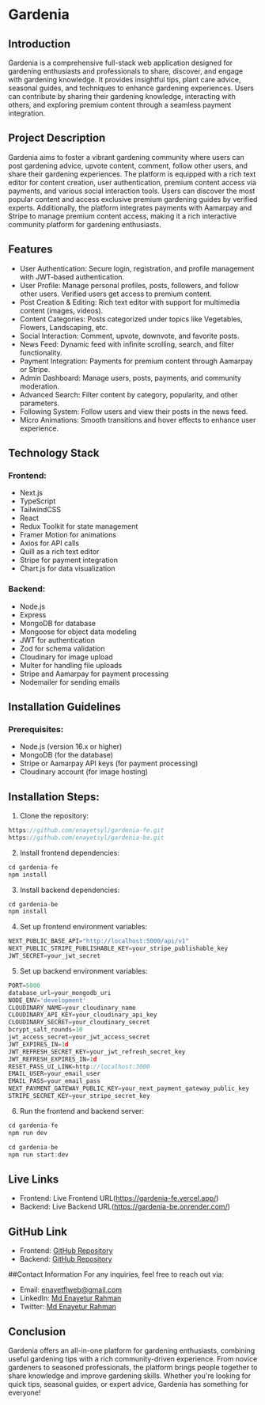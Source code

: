 # Gardenia

## Introduction

Gardenia is a comprehensive full-stack web application designed for gardening enthusiasts and professionals to share, discover, and engage with gardening knowledge. It provides insightful tips, plant care advice, seasonal guides, and techniques to enhance gardening experiences. Users can contribute by sharing their gardening knowledge, interacting with others, and exploring premium content through a seamless payment integration.

## Project Description

Gardenia aims to foster a vibrant gardening community where users can post gardening advice, upvote content, comment, follow other users, and share their gardening experiences. The platform is equipped with a rich text editor for content creation, user authentication, premium content access via payments, and various social interaction tools. Users can discover the most popular content and access exclusive premium gardening guides by verified experts. Additionally, the platform integrates payments with Aamarpay and Stripe to manage premium content access, making it a rich interactive community platform for gardening enthusiasts.

## Features

- User Authentication: Secure login, registration, and profile management with JWT-based authentication.
- User Profile: Manage personal profiles, posts, followers, and follow other users. Verified users get access to premium content.
- Post Creation & Editing: Rich text editor with support for multimedia content (images, videos).
- Content Categories: Posts categorized under topics like Vegetables, Flowers, Landscaping, etc.
- Social Interaction: Comment, upvote, downvote, and favorite posts.
- News Feed: Dynamic feed with infinite scrolling, search, and filter functionality.
- Payment Integration: Payments for premium content through Aamarpay or Stripe.
- Admin Dashboard: Manage users, posts, payments, and community moderation.
- Advanced Search: Filter content by category, popularity, and other parameters.
- Following System: Follow users and view their posts in the news feed.
- Micro Animations: Smooth transitions and hover effects to enhance user experience.


## Technology Stack

### Frontend:

- Next.js
- TypeScript
- TailwindCSS
- React
- Redux Toolkit for state management
- Framer Motion for animations
- Axios for API calls
- Quill as a rich text editor
- Stripe for payment integration
- Chart.js for data visualization

### Backend:
- Node.js
- Express
- MongoDB for database
- Mongoose for object data modeling
- JWT for authentication
- Zod for schema validation
- Cloudinary for image upload
- Multer for handling file uploads
- Stripe and Aamarpay for payment processing
- Nodemailer for sending emails

##  Installation Guidelines

### Prerequisites:
- Node.js (version 16.x or higher)
- MongoDB (for the database)
- Stripe or Aamarpay API keys (for payment processing)
- Cloudinary account (for image hosting)

## Installation Steps:

1. Clone the repository:

```javascript
https://github.com/enayetsyl/gardenia-fe.git
https://github.com/enayetsyl/gardenia-be.git
```

2. Install frontend dependencies:

```javascript
cd gardenia-fe
npm install
```

3. Install backend dependencies:

```javascript
cd gardenia-be
npm install
```

4. Set up frontend environment variables:  

```javascript
NEXT_PUBLIC_BASE_API="http://localhost:5000/api/v1"
NEXT_PUBLIC_STRIPE_PUBLISHABLE_KEY=your_stripe_publishable_key
JWT_SECRET=your_jwt_secret
```

5. Set up backend environment variables:  

```javascript
PORT=5000
database_url=your_mongodb_uri
NODE_ENV='development'
CLOUDINARY_NAME=your_cloudinary_name
CLOUDINARY_API_KEY=your_cloudinary_api_key
CLOUDINARY_SECRET=your_cloudinary_secret
bcrypt_salt_rounds=10
jwt_access_secret=your_jwt_access_secret
JWT_EXPIRES_IN=1d
JWT_REFRESH_SECRET_KEY=your_jwt_refresh_secret_key
JWT_REFRESH_EXPIRES_IN=1d
RESET_PASS_UI_LINK=http://localhost:3000
EMAIL_USER=your_email_user
EMAIL_PASS=your_email_pass
NEXT_PAYMENT_GATEWAY_PUBLIC_KEY=your_next_payment_gateway_public_key
STRIPE_SECRET_KEY=your_stripe_secret_key
```

6. Run the frontend and backend server:

```javascript
cd gardenia-fe
npm run dev

cd gardenia-be
npm run start:dev
```

## Live Links
- Frontend: Live Frontend URL(https://gardenia-fe.vercel.app/)
- Backend: Live Backend URL(https://gardenia-be.onrender.com/)


## GitHub Link
- Frontend: [GitHub Repository](https://github.com/enayetsyl/gardenia-fe.git)
- Backend: [GitHub Repository](https://github.com/enayetsyl/gardenia-be.git)


##Contact Information
For any inquiries, feel free to reach out via:

- Email: enayetflweb@gmail.com
- LinkedIn: [Md Enayetur Rahman](https://www.linkedin.com/in/md-enayetur-rahman/)
- Twitter: [Md Enayetur Rahman](https://x.com/enayetu_syl)

## Conclusion

Gardenia offers an all-in-one platform for gardening enthusiasts, combining useful gardening tips with a rich community-driven experience. From novice gardeners to seasoned professionals, the platform brings people together to share knowledge and improve gardening skills. Whether you're looking for quick tips, seasonal guides, or expert advice, Gardenia has something for everyone!